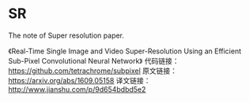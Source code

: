 # SR

The note of Super resolution paper.



《Real-Time Single Image and Video Super-Resolution Using an Efficient Sub-Pixel Convolutional Neural Network》
代码链接：https://github.com/tetrachrome/subpixel
原文链接：https://arxiv.org/abs/1609.05158 
译文链接：http://www.jianshu.com/p/9d654bdbd5e2 
